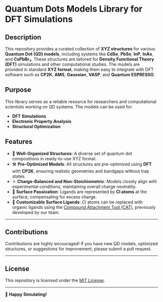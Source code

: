 # Quantum Dots Models Library for DFT Simulations

## Description  
This repository provides a curated collection of **XYZ structures** for various **Quantum Dot (QD) models**, including systems like **CdSe**, **PbSe**, **InP**, **InAs**, and **CsPbBr₃**. These structures are tailored for **Density Functional Theory (DFT)** simulations and other computational studies. The models are provided in standard **XYZ format**, making them easy to integrate with DFT software such as **CP2K**, **AMS**, **Gaussian**, **VASP**, and **Quantum ESPRESSO**.

## Purpose  
This library serves as a reliable resource for researchers and computational scientists working on QD systems. The models can be used for:
- **DFT Simulations**  
- **Electronic Property Analysis**  
- **Structural Optimization**  

## Features  
- 📁 **Well-Organized Structures**: A diverse set of quantum dot compositions in ready-to-use XYZ format.  
- 🛠️ **Pre-Optimized Models**: All structures are pre-optimized using **DFT** with **CP2K**, ensuring realistic geometries and bandgaps without trap states.  
- ⚛️ **Charge-Balanced and Non-Stoichiometric**: Models closely align with experimental conditions, maintaining overall charge neutrality.  
- 🧩 **Surface Passivation**: Ligands are represented by **Cl atoms** at the surface, compensating for excess charge.  
- 🔄 **Customizable Surface Ligands**: Cl atoms can be replaced with organic ligands using the [Compound Attachment Tool (CAT)](https://github.com/nlesc-nano/CAT), previously developed by our team.  

---

## Contributions  
Contributions are highly encouraged! If you have new QD models, optimized structures, or suggestions for improvement, please submit a pull request.  

---

## License  
This repository is licensed under the [MIT License](LICENSE).  

---

**🚀 Happy Simulating!**  
